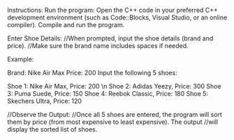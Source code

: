 Instructions:
Run the program:
Open the C++ code in your preferred C++ development environment (such as Code::Blocks, Visual Studio, or an online compiler). 
Compile and run the program.

Enter Shoe Details:
//When prompted, input the shoe details (brand and price). 
//Make sure the brand name includes spaces if needed. 

Example:

Brand: Nike Air Max
Price: 200
Input the following 5 shoes:

Shoe 1: Nike Air Max, Price: 200 \n
Shoe 2: Adidas Yeezy, Price: 300
Shoe 3: Puma Suede, Price: 150
Shoe 4: Reebok Classic, Price: 180
Shoe 5: Skechers Ultra, Price: 120

//Observe the Output:
//Once all 5 shoes are entered, the program will sort them by price (from most expensive to least expensive). The output //will display the sorted list of shoes.
